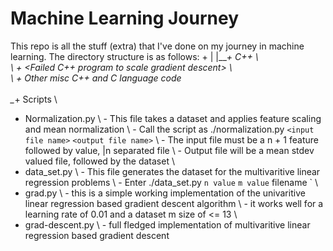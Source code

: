 # Machine Learning Journey

This repo is all the stuff (extra) that I've done on my journey in machine learning.
The directory structure is as follows:
+ 
| 
|___+ C++
\  \
\  + <Failed C++ program to scale gradient descent>
\  \
\  + Other misc C++ and C language code
\
\
\__+ Scripts
   \
   + Normalization.py
   \	- This file takes a dataset and applies feature scaling and mean normalization
   \	- Call the script as ./normalization.py ` <input file name> ` `<output file name>`
   \	- The input file must be a n + 1 feature followed by value, |n separated file
   \	- Output file will be a mean stdev valued file, followed by the dataset
   \
   + data_set.py 
   \	- This file generates the dataset for the multivaritive linear regression problems
   \    - Enter ./data_set.py ` n value ` ` m value ` filename `
   \
   + grad.py
   \	- this is a simple working implementation of the univaritive linear regression based gradient descent algorithm
   \    - it works well for a learning rate of 0.01 and a dataset m size of <= 13
   \
   + grad-descent.py
   \    - full fledged implementation of multivaritive linear regression based gradient descent
